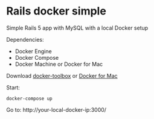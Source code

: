 # Rails docker simple

Simple Rails 5 app with MySQL with a local Docker setup

Dependencies:
- Docker Engine
- Docker Compose
- Docker Machine or Docker for Mac

Download [docker-toolbox](https://www.docker.com/products/docker-toolbox) or [Docker for Mac](https://docs.docker.com/engine/installation/mac/#/docker-for-mac)

Start:
```
docker-compose up
```

Go to:
http://your-local-docker-ip:3000/